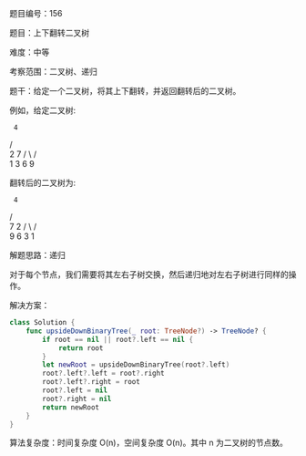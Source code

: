 题目编号：156

题目：上下翻转二叉树

难度：中等

考察范围：二叉树、递归

题干：给定一个二叉树，将其上下翻转，并返回翻转后的二叉树。

例如，给定二叉树:

     4
   /   \
  2     7
 / \   / \
1   3 6   9

翻转后的二叉树为:

     4
   /   \
  7     2
 / \   / \
9   6 3   1

解题思路：递归

对于每个节点，我们需要将其左右子树交换，然后递归地对左右子树进行同样的操作。

解决方案：

```swift
class Solution {
    func upsideDownBinaryTree(_ root: TreeNode?) -> TreeNode? {
        if root == nil || root?.left == nil {
            return root
        }
        let newRoot = upsideDownBinaryTree(root?.left)
        root?.left?.left = root?.right
        root?.left?.right = root
        root?.left = nil
        root?.right = nil
        return newRoot
    }
}
```

算法复杂度：时间复杂度 O(n)，空间复杂度 O(n)。其中 n 为二叉树的节点数。